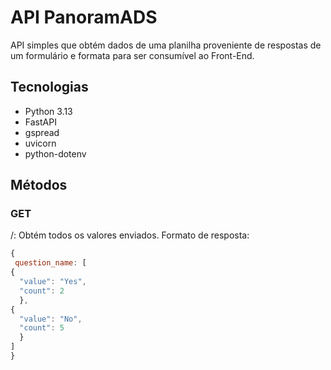 # API PanoramADS

API simples que obtém dados de uma planilha proveniente de respostas de um formulário e formata para ser consumível ao Front-End.

## Tecnologias
- Python 3.13
- FastAPI
- gspread
- uvicorn
- python-dotenv

## Métodos

### GET
/: Obtém todos os valores enviados.
Formato de resposta:

```js
{
 question_name: [
{
  "value": "Yes",
  "count": 2
  },
{
  "value": "No",
  "count": 5
  }
]
}
```
